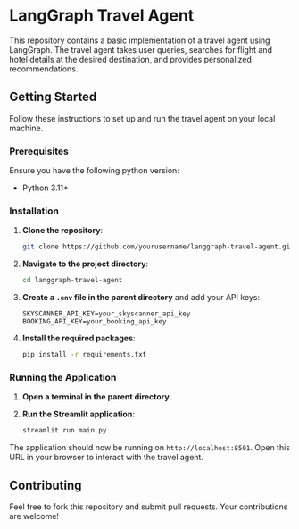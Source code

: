 # LangGraph Travel Agent

This repository contains a basic implementation of a travel agent using LangGraph. The travel agent takes user queries, searches for flight and hotel details at the desired destination, and provides personalized recommendations.

## Getting Started

Follow these instructions to set up and run the travel agent on your local machine.

### Prerequisites

Ensure you have the following python version:

- Python 3.11+

### Installation

1. **Clone the repository**:

    ```bash
    git clone https://github.com/yourusername/langgraph-travel-agent.git
    ```

2. **Navigate to the project directory**:

    ```bash
    cd langgraph-travel-agent
    ```

3. **Create a `.env` file in the parent directory** and add your API keys:

    ```env
    SKYSCANNER_API_KEY=your_skyscanner_api_key
    BOOKING_API_KEY=your_booking_api_key
    ```

4. **Install the required packages**:

    ```bash
    pip install -r requirements.txt
    ```

### Running the Application

1. **Open a terminal in the parent directory**.
2. **Run the Streamlit application**:

    ```bash
    streamlit run main.py
    ```

The application should now be running on `http://localhost:8501`. Open this URL in your browser to interact with the travel agent.

## Contributing

Feel free to fork this repository and submit pull requests. Your contributions are welcome!
